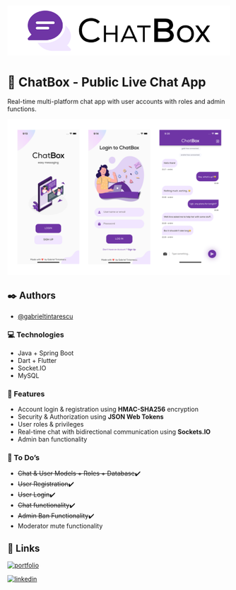 
![Logo](https://raw.githubusercontent.com/gabrieltintarescu/public-live-chat/main/resources/logo.png)


# 💬 ChatBox - Public Live Chat App
Real-time multi-platform chat app with user accounts with roles and admin functions.

![](https://raw.githubusercontent.com/gabrieltintarescu/public-live-chat/main/resources/presentation.png)



## ✒️ Authors

- [@gabrieltintarescu](https://www.github.com/gabrieltintarescu)


### 💻 Technologies
- Java + Spring Boot
- Dart + Flutter
- Socket.IO
- MySQL

### 💎 Features
-	Account login & registration using **HMAC-SHA256** encryption
-	Security & Authorization using **JSON Web Tokens**
-	User roles & privileges
-   Real-time chat with bidirectional communication using **Sockets.IO**
-	Admin ban functionality

### 📖 To Do’s
-	~~Chat & User Models + Roles + Database~~✔️
-	~~User Registration~~✔️
-	~~User Login~~✔️
-	~~Chat functionality~~✔️
-	~~Admin Ban Functionality~~✔️
-	Moderator mute functionality



## 🔗 Links
[![portfolio](https://img.shields.io/badge/my_portfolio-000?style=for-the-badge&logo=ko-fi&logoColor=white)](https://gabrieltintarescu.com/)

[![linkedin](https://img.shields.io/badge/linkedin-0A66C2?style=for-the-badge&logo=linkedin&logoColor=white)](https://www.linkedin.com/in/gabriel-tintarescu/)

